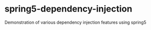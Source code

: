 # spring5-dependency-injection
Demonstration of various dependency injection features using spring5
